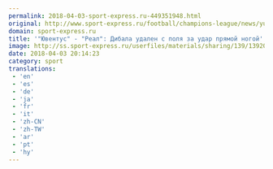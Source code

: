 ```yaml
---
permalink: 2018-04-03-sport-express.ru-449351948.html
original: http://www.sport-express.ru/football/champions-league/news/yuventus-real-dibala-udalen-s-polya-za-udar-pryamoy-nogoy-1392022/
domain: sport-express.ru
title: '"Ювентус" - "Реал": Дибала удален с поля за удар прямой ногой'
image: http://ss.sport-express.ru/userfiles/materials/sharing/139/1392022.jpg
date: 2018-04-03 20:14:23
category: sport
translations: 
 - 'en'
 - 'es'
 - 'de'
 - 'ja'
 - 'fr'
 - 'it'
 - 'zh-CN'
 - 'zh-TW'
 - 'ar'
 - 'pt'
 - 'hy'
---
```


